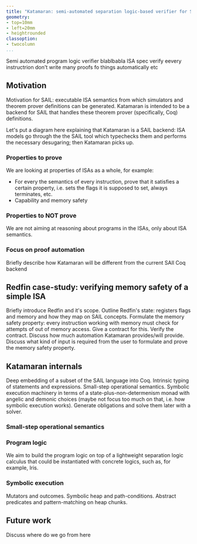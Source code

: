 ```yaml
---
title: "Katamaran: semi-automated separation logic-based verifier for SAIL specifications"
geometry:
- top=10mm
- left=20mm
- heightrounded
classoption:
- twocolumn
...
```


Semi automated program logic verifier blablbabla ISA spec verify eevery instructrion don't write many proofs fo things automatically etc

## Motivation

Motivation for SAIL: executable ISA semantics from which simulators and theorem prover
definitions can be generated. Katamaran is intended to be a backend for SAIL that
handles these theorem prover (specifically, Coq) definitions.

Let's put a diagram here explaining that Katamaran is a SAIL backend: ISA models go
through the the SAIL tool which typechecks them and performs the necessary desugaring; then
Katamaran picks up.

### Properties to prove

We are looking at properties of ISAs as a whole, for example:

* For every the semantics of every instruction, prove that it satisfies a certain property,
i.e. sets the flags it is supposed to set, always terminates, etc.
* Capability and memory safety

### Properties to NOT prove

We are not aiming at reasoning about programs in the ISAs, only about ISA semantics.

### Focus on proof automation

Briefly describe how Katamaran will be different from the current SAIl Coq backend

## Redfin case-study: verifying memory safety of a simple ISA

Briefly introduce Redfin and it's scope. Outline Redfin's state: registers flags and memory
and how they map on SAIL concepts. Formulate the memory safety property: every instruction
working with memory must check for attempts of out of memory access. Give a contract for
this. Verify the contract. Discuss how much automation Katamaran provides/will provide.
Discuss what kind of input is required from the user to formulate and prove the memory
safety property.

## Katamaran internals

Deep embedding of a subset of the SAIL language into Coq. Intrinsic typing of statements and
expressions. Small-step operational semantics. Symbolic execution machinery in terms of a
state-plus-non-determenism monad with angelic and demonic choices (maybe not focus too
much on that, i.e. how symbolic execution works). Generate obligations and solve them later
with a solver.

### Small-step operational semantics

### Program logic

We aim to build the program logic on top of a lightweight separation logic calculus that
could be instantiated with concrete logics, such as, for example, Iris.

### Symbolic execution

Mutators and outcomes. Symbolic heap and path-conditions. Abstract predicates and
pattern-matching on heap chunks.

## Future work

Discuss where do we go from here
